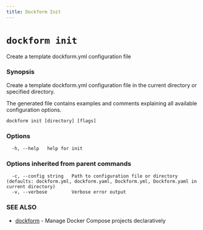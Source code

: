 ```yaml
---
title: Dockform Init
---
```


# `dockform init`

Create a template dockform.yml configuration file

### Synopsis

Create a template dockform.yml configuration file in the current directory or specified directory.

The generated file contains examples and comments explaining all available configuration options.

```
dockform init [directory] [flags]
```

### Options

```
  -h, --help   help for init
```

### Options inherited from parent commands

```
  -c, --config string   Path to configuration file or directory (defaults: dockform.yml, dockform.yaml, Dockform.yml, Dockform.yaml in current directory)
  -v, --verbose         Verbose error output
```

### SEE ALSO

* [dockform](/docs/cli/dockform)	 - Manage Docker Compose projects declaratively

